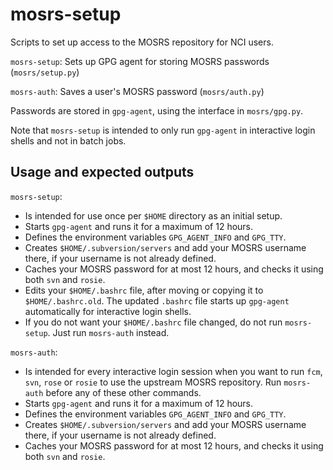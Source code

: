 # mosrs-setup

Scripts to set up access to the MOSRS repository for NCI users.

`mosrs-setup`: Sets up GPG agent for storing MOSRS passwords (`mosrs/setup.py`)

`mosrs-auth`: Saves a user's MOSRS password (`mosrs/auth.py`)

Passwords are stored in `gpg-agent`, using the interface in `mosrs/gpg.py`. 

Note that `mosrs-setup` is intended to only run `gpg-agent` in interactive login shells and not in batch jobs.

## Usage and expected outputs

`mosrs-setup`:
- Is intended for use once per `$HOME` directory as an initial setup.
- Starts `gpg-agent` and runs it for a maximum of 12 hours.
- Defines the environment variables `GPG_AGENT_INFO` and `GPG_TTY`.
- Creates `$HOME/.subversion/servers` and add your MOSRS username there, if your username is not already defined.
- Caches your MOSRS password for at most 12 hours, and checks it using both `svn` and `rosie`.
- Edits your `$HOME/.bashrc` file, after moving or copying it to `$HOME/.bashrc.old`. The updated `.bashrc` file starts up `gpg-agent` automatically for interactive login shells.
- If you do not want your `$HOME/.bashrc` file changed, do not run `mosrs-setup`. Just run `mosrs-auth` instead.

`mosrs-auth`:
- Is intended for every interactive login session when you want to run `fcm`, `svn`, `rose` or `rosie` to use the upstream MOSRS repository. Run `mosrs-auth` before any of these other commands.
- Starts `gpg-agent` and runs it for a maximum of 12 hours.
- Defines the environment variables `GPG_AGENT_INFO` and `GPG_TTY`.
- Creates `$HOME/.subversion/servers` and add your MOSRS username there, if your username is not already defined.
- Caches your MOSRS password for at most 12 hours, and checks it using both `svn` and `rosie`.

